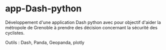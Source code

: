 # app-Dash-python

Développement d'une application Dash python avec pour objectif d'aider la métropole de Grenoble à prendre des décision concernant la sécurité des cyclistes. 

Outils : Dash, Panda, Geopanda, plotly
